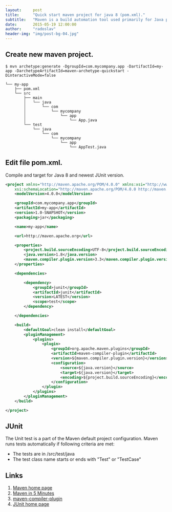 ```yaml
---
layout:     post
title:      "Quick start maven project for java 8 (pom.xml)."
subtitle:   "Maven is a build automation tool used primarily for Java projects."
date:       2015-05-19 12:00:00
author:     "radoslav"
header-img: "img/post-bg-04.jpg"
---
```


## Create new maven project.

	$ mvn archetype:generate -DgroupId=com.mycompany.app -DartifactId=my-app -DarchetypeArtifactId=maven-archetype-quickstart -DinteractiveMode=false

```
└── my-app
    ├── pom.xml
    └── src
        ├── main
        │   └── java
        │       └── com
        │           └── mycompany
        │               └── app
        │                   └── App.java
        └── test
            └── java
                └── com
                    └── mycompany
                        └── app
                            └── AppTest.java
```

## Edit file pom.xml.

Compile and target for Java 8 and newest JUnit version.

```xml
<project xmlns="http://maven.apache.org/POM/4.0.0" xmlns:xsi="http://www.w3.org/2001/XMLSchema-instance"
	xsi:schemaLocation="http://maven.apache.org/POM/4.0.0 http://maven.apache.org/maven-v4_0_0.xsd">
	<modelVersion>4.0.0</modelVersion>

	<groupId>com.mycompany.app</groupId>
	<artifactId>my-app</artifactId>
	<version>1.0-SNAPSHOT</version>
	<packaging>jar</packaging>

	<name>my-app</name>

	<url>http://maven.apache.org</url>

	<properties>
		<project.build.sourceEncoding>UTF-8</project.build.sourceEncoding>
		<java.version>1.8</java.version>
		<maven.compiler.plugin.version>3.3</maven.compiler.plugin.version>
	</properties>

	<dependencies>

		<dependency>
			<groupId>junit</groupId>
			<artifactId>junit</artifactId>
			<version>LATEST</version>
			<scope>test</scope>
		</dependency>

	</dependencies>

	<build>
		<defaultGoal>clean install</defaultGoal>
		<pluginManagement>
			<plugins>
				<plugin>
					<groupId>org.apache.maven.plugins</groupId>
					<artifactId>maven-compiler-plugin</artifactId>
					<version>${maven.compiler.plugin.version}</version>
					<configuration>
						<source>${java.version}</source>
						<target>${java.version}</target>
						<encoding>${project.build.sourceEncoding}</encoding>
					</configuration>
				</plugin>
			</plugins>
		</pluginManagement>
	</build>

</project>
```

## JUnit

The Unit test is a part of the Maven default project configuration. Maven runs tests automatically if following criteria are met:
 - The tests are in /src/test/java
 - The test class name  starts or ends with "Test" or "TestCase"

## Links

1. [Maven home page](https://maven.apache.org/)
2. [Maven in 5 Minutes](https://maven.apache.org/guides/getting-started/maven-in-five-minutes.html)
3. [maven-compiler-plugin](http://maven.apache.org/plugins/maven-compiler-plugin/)
4. [JUnit home page](http://junit.org/)
